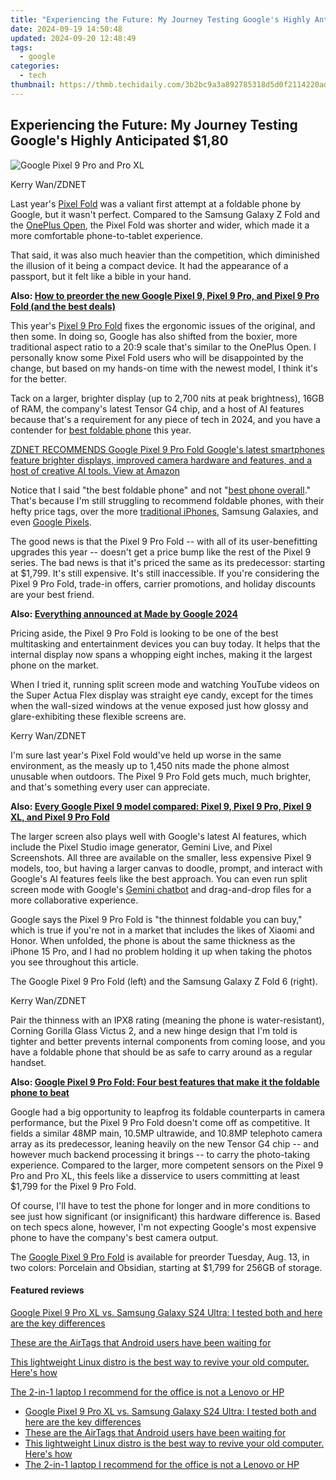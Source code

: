 ```yaml
---
title: "Experiencing the Future: My Journey Testing Google's Highly Anticipated $1,80"
date: 2024-09-19 14:50:48
updated: 2024-09-20 12:48:49
tags:
  - google
categories:
  - tech
thumbnail: https://thmb.techidaily.com/3b2bc9a3a892785318d5d0f2114220ad982ea100320932632e38a5b677339306.jpg
---
```


## Experiencing the Future: My Journey Testing Google's Highly Anticipated $1,80

![Google Pixel 9 Pro and Pro XL](https://www.zdnet.com/a/img/resize/5e7335cd44a165cf41ddd4f9edf650440b0ac78c/2024/08/10/4046ac10-9818-4729-b40e-8d608d42d7ea/dsc01720.jpg?auto=webp&width=1280)

Kerry Wan/ZDNET

Last year's [Pixel Fold](https://www.zdnet.com/article/google-pixel-fold-review/) was a valiant first attempt at a foldable phone by Google, but it wasn't perfect. Compared to the Samsung Galaxy Z Fold and the [OnePlus Open](https://www.zdnet.com/article/oneplus-first-ever-foldable-makes-samsung-and-googles-look-outdated-and-its-near-perfect/), the Pixel Fold was shorter and wider, which made it a more comfortable phone-to-tablet experience.

That said, it was also much heavier than the competition, which diminished the illusion of it being a compact device. It had the appearance of a passport, but it felt like a bible in your hand.

**Also: [How to preorder the new Google Pixel 9, Pixel 9 Pro, and Pixel 9 Pro Fold (and the best deals)](https://www.zdnet.com/article/how-to-preorder-the-new-google-pixel-9-pixel-9-pro-and-pixel-9-pro-fold/)**

This year's [Pixel 9 Pro Fold](https://buy.geni.us/Proxy.ashx?TSID=368250&GR%5FURL=https%3A%2F%2Fwww.amazon.com%2FGoogle-Pixel-Pro-Fold-Smartphone%2Fdp%2FB0DBW3RBPT%3Ft%3D%26tag%3Dzd-buy-button-20%26ascsubtag%3D%5F%5FCOM%5FCLICK%5FID%5F%5F%7Ca74c68f1-6732-4a9e-92c3-c20002e40282%7Cdtp&dtb=1) fixes the ergonomic issues of the original, and then some. In doing so, Google has also shifted from the boxier, more traditional aspect ratio to a 20:9 scale that's similar to the OnePlus Open. I personally know some Pixel Fold users who will be disappointed by the change, but based on my hands-on time with the newest model, I think it's for the better.

Tack on a larger, brighter display (up to 2,700 nits at peak brightness), 16GB of RAM, the company's latest Tensor G4 chip, and a host of AI features because that's a requirement for any piece of tech in 2024, and you have a contender for [best foldable phone](https://www.zdnet.com/article/best-foldable-phone/) this year.

[ZDNET RECOMMENDS Google Pixel 9 Pro Fold Google's latest smartphones feature brighter displays, improved camera hardware and features, and a host of creative AI tools. View at Amazon](https://buy.geni.us/Proxy.ashx?TSID=368250&GR%5FURL=https%3A%2F%2Fwww.amazon.com%2FGoogle-Pixel-Pro-Fold-Smartphone%2Fdp%2FB0DBW3RBPT%3Ft%3D%26tag%3Dzd-buy-button-20%26ascsubtag%3D%5F%5FCOM%5FCLICK%5FID%5F%5F%7Ca74c68f1-6732-4a9e-92c3-c20002e40282%7Cdtp&dtb=1)

Notice that I said "the best foldable phone" and not "[best phone overall](https://www.zdnet.com/article/best-phone/)." That's because I'm still struggling to recommend foldable phones, with their hefty price tags, over the more [traditional iPhones](https://www.zdnet.com/article/best-iphone/), Samsung Galaxies, and even [Google Pixels](https://www.zdnet.com/article/best-google-phone/).

The good news is that the Pixel 9 Pro Fold -- with all of its user-benefitting upgrades this year -- doesn't get a price bump like the rest of the Pixel 9 series. The bad news is that it's priced the same as its predecessor: starting at $1,799\. It's still expensive. It's still inaccessible. If you're considering the Pixel 9 Pro Fold, trade-in offers, carrier promotions, and holiday discounts are your best friend.

**Also: [Everything announced at Made by Google 2024](https://www.zdnet.com/article/made-by-google-2024-what-to-expect-with-pixel-9-pro-fold-watch-android-15-ai-and-more/)**

Pricing aside, the Pixel 9 Pro Fold is looking to be one of the best multitasking and entertainment devices you can buy today. It helps that the internal display now spans a whopping eight inches, making it the largest phone on the market. 

When I tried it, running split screen mode and watching YouTube videos on the Super Actua Flex display was straight eye candy, except for the times when the wall-sized windows at the venue exposed just how glossy and glare-exhibiting these flexible screens are.

Kerry Wan/ZDNET

I'm sure last year's Pixel Fold would've held up worse in the same environment, as the measly up to 1,450 nits made the phone almost unusable when outdoors. The Pixel 9 Pro Fold gets much, much brighter, and that's something every user can appreciate.

**Also: [Every Google Pixel 9 model compared: Pixel 9, Pixel 9 Pro, Pixel 9 XL, and Pixel 9 Pro Fold](https://www.zdnet.com/article/every-google-pixel-9-model-compared-pixel-9-pixel-9-pro-pixel-9-xl-and-pixel-9-pro-fold/)**

The larger screen also plays well with Google's latest AI features, which include the Pixel Studio image generator, Gemini Live, and Pixel Screenshots. All three are available on the smaller, less expensive Pixel 9 models, too, but having a larger canvas to doodle, prompt, and interact with Google's AI features feels like the best approach. You can even run split screen mode with Google's [Gemini chatbot](https://www.zdnet.com/article/how-to-use-gemini-formerly-google-bard-everything-you-should-know/) and drag-and-drop files for a more collaborative experience. 

Google says the Pixel 9 Pro Fold is "the thinnest foldable you can buy," which is true if you're not in a market that includes the likes of Xiaomi and Honor. When unfolded, the phone is about the same thickness as the iPhone 15 Pro, and I had no problem holding it up when taking the photos you see throughout this article. 

The Google Pixel 9 Pro Fold (left) and the Samsung Galaxy Z Fold 6 (right).

Kerry Wan/ZDNET

Pair the thinness with an IPX8 rating (meaning the phone is water-resistant), Corning Gorilla Glass Victus 2, and a new hinge design that I'm told is tighter and better prevents internal components from coming loose, and you have a foldable phone that should be as safe to carry around as a regular handset.

**Also: [Google Pixel 9 Pro Fold: Four best features that make it the foldable phone to beat](https://www.zdnet.com/article/google-pixel-9-pro-fold-four-best-features-that-make-it-the-foldable-phone-to-beat/)**

Google had a big opportunity to leapfrog its foldable counterparts in camera performance, but the Pixel 9 Pro Fold doesn't come off as competitive. It fields a similar 48MP main, 10.5MP ultrawide, and 10.8MP telephoto camera array as its predecessor, leaning heavily on the new Tensor G4 chip -- and however much backend processing it brings -- to carry the photo-taking experience. Compared to the larger, more competent sensors on the Pixel 9 Pro and Pro XL, this feels like a disservice to users committing at least $1,799 for the Pixel 9 Pro Fold.

Of course, I'll have to test the phone for longer and in more conditions to see just how significant (or insignificant) this hardware difference is. Based on tech specs alone, however, I'm not expecting Google's most expensive phone to have the company's best camera output.

The [Google Pixel 9 Pro Fold](https://buy.geni.us/Proxy.ashx?TSID=368250&GR%5FURL=https%3A%2F%2Fwww.amazon.com%2FGoogle-Pixel-Pro-Fold-Smartphone%2Fdp%2FB0DBW3RBPT%3Ft%3D%26tag%3Dzd-buy-button-20%26ascsubtag%3D%5F%5FCOM%5FCLICK%5FID%5F%5F%7Ca74c68f1-6732-4a9e-92c3-c20002e40282%7Cdtp&dtb=1) is available for preorder Tuesday, Aug. 13, in two colors: Porcelain and Obsidian, starting at $1,799 for 256GB of storage.

#### Featured reviews

[Google Pixel 9 Pro XL vs. Samsung Galaxy S24 Ultra: I tested both and here are the key differences](https://www.zdnet.com/article/google-pixel-9-pro-xl-vs-samsung-galaxy-s24-ultra/ "Google Pixel 9 Pro XL vs. Samsung Galaxy S24 Ultra: I tested both and here are the key differences")

[These are the AirTags that Android users have been waiting for](https://www.zdnet.com/article/these-are-the-airtags-that-android-users-have-been-waiting-for/ "These are the AirTags that Android users have been waiting for")

[This lightweight Linux distro is the best way to revive your old computer. Here's how](https://www.zdnet.com/article/this-lightweight-linux-distro-is-the-best-way-to-revive-your-old-computer-heres-how/ "This lightweight Linux distro is the best way to revive your old computer. Here's how")

[The 2-in-1 laptop I recommend for the office is not a Lenovo or HP](https://www.zdnet.com/article/one-of-the-most-versatile-2-in-1-laptops-ive-tested-is-not-a-lenovo-or-hp/ "The 2-in-1 laptop I recommend for the office is not a Lenovo or HP")

* [Google Pixel 9 Pro XL vs. Samsung Galaxy S24 Ultra: I tested both and here are the key differences](https://www.zdnet.com/article/google-pixel-9-pro-xl-vs-samsung-galaxy-s24-ultra/ "Google Pixel 9 Pro XL vs. Samsung Galaxy S24 Ultra: I tested both and here are the key differences")
* [These are the AirTags that Android users have been waiting for](https://www.zdnet.com/article/these-are-the-airtags-that-android-users-have-been-waiting-for/ "These are the AirTags that Android users have been waiting for")
* [This lightweight Linux distro is the best way to revive your old computer. Here's how](https://www.zdnet.com/article/this-lightweight-linux-distro-is-the-best-way-to-revive-your-old-computer-heres-how/ "This lightweight Linux distro is the best way to revive your old computer. Here's how")
* [The 2-in-1 laptop I recommend for the office is not a Lenovo or HP](https://www.zdnet.com/article/one-of-the-most-versatile-2-in-1-laptops-ive-tested-is-not-a-lenovo-or-hp/ "The 2-in-1 laptop I recommend for the office is not a Lenovo or HP")

<ins class="adsbygoogle"
     style="display:block"
     data-ad-format="autorelaxed"
     data-ad-client="ca-pub-7571918770474297"
     data-ad-slot="1223367746"></ins>



<ins class="adsbygoogle"
     style="display:block"
     data-ad-client="ca-pub-7571918770474297"
     data-ad-slot="8358498916"
     data-ad-format="auto"
     data-full-width-responsive="true"></ins>
